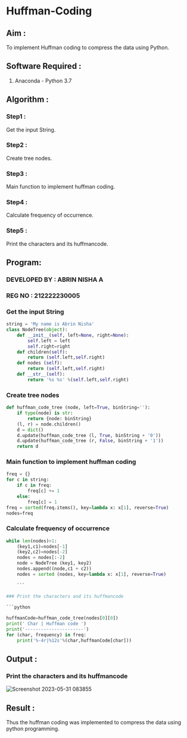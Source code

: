 # Huffman-Coding

## Aim :

To implement Huffman coding to compress the data using Python.

## Software Required :

1. Anaconda - Python 3.7

## Algorithm :

### Step1 :

Get the input String.

### Step2 :

Create tree nodes.

### Step3 :

Main function to implement huffman coding.

### Step4 :

Calculate frequency of occurrence.

### Step5 :

Print the characters and its huffmancode.
 
## Program:

### DEVELOPED BY : ABRIN NISHA A
### REG NO : 212222230005

### Get the input String

``` Python
string = 'My name is Abrin Nisha'
class NodeTree(object):
    def __init__(self, left=None, right=None): 
        self.left = left
        self.right=right
    def children(self):
        return (self.left,self.right)
    def nodes (self):
        return (self.left,self.right)
    def __str__(self):
        return '%s %s' %(self.left,self.right)
   ```     
### Create tree nodes

``` Python
def huffman_code_tree (node, left=True, binString=''):
    if type(node) is str:
        return {node: binString}
    (l, r) = node.children()
    d = dict()
    d.update(huffman_code_tree (l, True, binString + '0'))
    d.update(huffman_code_tree (r, False, binString + '1'))
    return d
   ``` 
### Main function to implement huffman coding 

``` Python
freq = {}
for c in string:
    if c in freq:
        freq[c] += 1
    else:
        freq[c] = 1
freq = sorted(freq.items(), key=lambda x: x[1], reverse=True)
nodes=freq
```

### Calculate frequency of occurrence

``` Python
while len(nodes)>1:
    (key1,c1)=nodes[-1]
    (key2,c2)=nodes[-2]
    nodes = nodes[:-2]
    node = NodeTree (key1, key2)
    nodes.append((node,c1 + c2))
    nodes = sorted (nodes, key=lambda x: x[1], reverse=True)
    
    ```
    
### Print the characters and its huffmancode

```python

huffmanCode=huffman_code_tree(nodes[0][0])
print(' Char | Huffman code ') 
print('----------------------')
for (char, frequency) in freq:
    print('%-4r|%12s'%(char,huffmanCode[char]))
```


## Output :

### Print the characters and its huffmancode

![Screenshot 2023-05-31 083855](https://github.com/Abrinnisha6/Huffman-Coding/assets/118889454/96327907-f6cb-449c-81df-e407003f2de0)

## Result :

Thus the huffman coding was implemented to compress the data using python programming.
